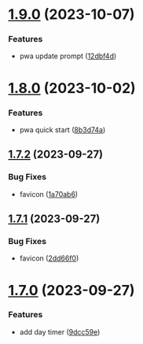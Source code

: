 # [1.9.0](https://github.com/petermihailov/metronome/compare/v1.8.0...v1.9.0) (2023-10-07)


### Features

* pwa update prompt ([12dbf4d](https://github.com/petermihailov/metronome/commit/12dbf4d1cdf7d179a99cc0ea713c97e553056f23))



# [1.8.0](https://github.com/petermihailov/metronome/compare/v1.7.2...v1.8.0) (2023-10-02)


### Features

* pwa quick start ([8b3d74a](https://github.com/petermihailov/metronome/commit/8b3d74a3087d449281b4d7056619da7c662a214f))



## [1.7.2](https://github.com/petermihailov/metronome/compare/v1.7.1...v1.7.2) (2023-09-27)


### Bug Fixes

* favicon ([1a70ab6](https://github.com/petermihailov/metronome/commit/1a70ab6b9329fb31d532a470ca576091f0b0e7e1))



## [1.7.1](https://github.com/petermihailov/metronome/compare/v1.7.0...v1.7.1) (2023-09-27)


### Bug Fixes

* favicon ([2dd66f0](https://github.com/petermihailov/metronome/commit/2dd66f00a0af685a16978b12df09799b053e66e6))



# [1.7.0](https://github.com/petermihailov/metronome/compare/v1.6.3...v1.7.0) (2023-09-27)


### Features

* add day timer ([9dcc59e](https://github.com/petermihailov/metronome/commit/9dcc59edfa6268b618479aced33d2fbff7a0856f))



